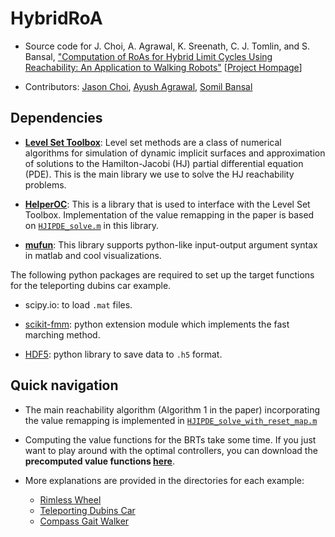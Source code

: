# HybridRoA

- Source code for J. Choi, A. Agrawal, K. Sreenath, C. J. Tomlin, and S. Bansal, ["Computation of RoAs for Hybrid Limit Cycles Using Reachability: An Application to Walking Robots"](https://arxiv.org/pdf/2201.08538.pdf) [[Project Hompage](https://hybridreachability.github.io/website-hybrid-roa/)]

- Contributors: [Jason Choi](https://jay-choi.me/), [Ayush Agrawal](https://www.linkedin.com/in/ayushagrawal1/), [Somil Bansal](https://smlbansal.github.io/)

## Dependencies

- **[Level Set Toolbox](https://www.cs.ubc.ca/~mitchell/ToolboxLS/)**: Level set methods are a class of numerical algorithms for simulation of dynamic implicit surfaces and approximation of solutions to the Hamilton-Jacobi (HJ) partial differential equation (PDE). This is the main library we use to solve the HJ reachability problems.

- **[HelperOC](https://github.com/HJReachability/helperOC)**: This is a library that is used to interface with the Level Set Toolbox. Implementation of the value remapping in the paper is based on [`HJIPDE_solve.m`](https://github.com/HJReachability/helperOC/blob/master/valFuncs/HJIPDE_solve.m) in this library.

- **[mufun](https://github.com/ChoiJangho/mufun)**: This library supports python-like input-output argument syntax in matlab and cool visualizations. 

The following python packages are required to set up the target functions for the teleporting dubins car example.

- scipy.io: to load `.mat` files.

- [scikit-fmm](https://pythonhosted.org/scikit-fmm/): python extension module which implements the fast marching method.

- [HDF5](https://docs.h5py.org/en/stable/): python library to save data to `.h5` format.

## Quick navigation

- The main reachability algorithm (Algorithm 1 in the paper) incorporating the value remapping is implemented in [`HJIPDE_solve_with_reset_map.m`](/HJIPDE_solve_with_reset_map.m) 

- Computing the value functions for the BRTs take some time. If you just want to play around with the optimal controllers, you can download the **precomputed value functions [here](https://drive.google.com/drive/folders/1xlu5wDWFpEuowMRS4W2vOJWn6iHFQN0a?usp=sharing)**.

- More explanations are provided in the directories for each example:
  - [Rimless Wheel](/rimless_wheel)
  - [Teleporting Dubins Car](/teleporting_dubins_car)
  - [Compass Gait Walker](/compass_gait_walker) 
